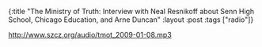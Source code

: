 {:title "The Ministry of Truth: Interview with Neal Resnikoff about Senn High School, Chicago Education, and Arne Duncan"
:layout :post
:tags  ["radio"]}

<http://www.szcz.org/audio/tmot_2009-01-08.mp3>

